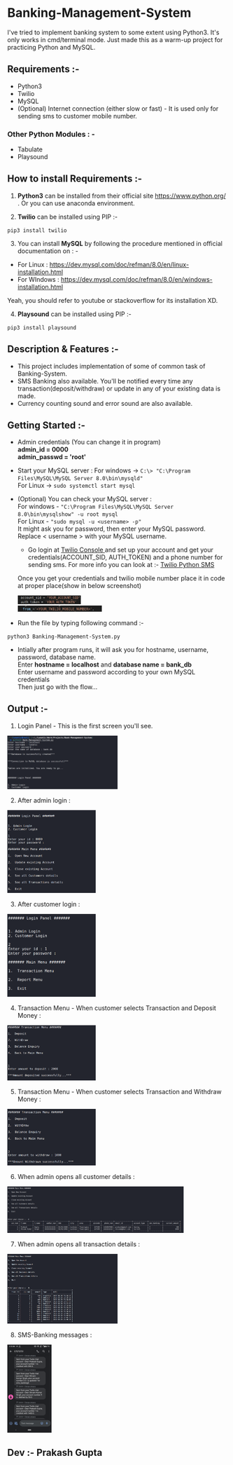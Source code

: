 # Banking-Management-System
I've tried to implement banking system to some extent using Python3. It's only works in cmd/terminal mode. Just made this as a warm-up project for practicing Python and MySQL.

## Requirements :- 
- Python3
- Twilio
- MySQL
- (Optional) Internet connection (either slow or fast) - It is used only for sending sms to customer mobile number.

 ### Other Python Modules : -
 - Tabulate
 - Playsound
 
## How to install Requirements :-

1. **Python3** can be installed from their official site https://www.python.org/ . Or you can use anaconda environment.

2. **Twilio** can be installed using PIP :- 
```
pip3 install twilio
```

3.  You can install **MySQL** by following the procedure mentioned in official documentation on : - 
- For Linux : https://dev.mysql.com/doc/refman/8.0/en/linux-installation.html
- For WIndows : https://dev.mysql.com/doc/refman/8.0/en/windows-installation.html

Yeah, you should refer to youtube or stackoverflow for its installation XD.

4. **Playsound** can be installed using PIP :-
```
pip3 install playsound
```

## Description & Features :-

- This project includes implementation of some of common task of Banking-System. 
- SMS Banking also available. You'll be notified every time any transaction(deposit/withdraw) or update in any of your existing data is made.
- Currency counting sound and error sound are also available.

## Getting Started :-
- Admin credentials (You can change it in program) <br>
  **admin_id = 0000** <br>
  **admin_passwd = 'root'**
  
- Start your MySQL server :
  For windows -> ``` C:\> "C:\Program Files\MySQL\MySQL Server 8.0\bin\mysqld" ``` <br>
  For Linux -> ``` sudo systemctl start mysql ```
  
- (Optional) You can check your MySQL server : <br>
  For windows - ``` "C:\Program Files\MySQL\MySQL Server 8.0\bin\mysqlshow" -u root mysql ``` <br>
  For Linux - ``` "sudo mysql -u <username> -p" ```  <br>
  It might ask you for password, then enter your MySQL password. Replace < username > with your MySQL username.
  
  - Go login at <a href="https://www.twilio.com/console">Twilio Console </a> and set up your account and get your credentials(ACCOUNT_SID, AUTH_TOKEN) and a phone     number for sending sms. For more info you can look at :- <a href= "https://www.twilio.com/docs/sms/quickstart/python" >Twilio Python SMS </a> <br>
 
  Once you get your credentials and twilio mobile number place it in code at proper place(show in below screenshot)
  
   <img src="Images/twilio-token.png" alt="twilio-token-ss" width="30%" height="40%" > <br> 
   <img src="Images/twilio-mobile.png" alt="twilio-mobile-ss" width="40%" height="40%" >  
  
 - Run the file by typing following command :-
 ```
 python3 Banking-Management-System.py
 ```
 
 - Intially after program runs, it will ask you for hostname, username, password, database name. <br>
   Enter **hostname = localhost** and **database name = bank_db** <br>
   Enter username and password according to your own MySQL credentials <br>
 Then just go with the flow...
  

## Output :- 
   
   1. Login Panel - This is the first screen you'll see.
   <img src="Images/Output-1.png" alt="Output-1" width="50%" height="50%" >
   
   2. After admin login :
   <img src="Images/Output-2.png" alt="Output-2" width="40%" height="22%" >
   
   3. After customer login :
   <img src="Images/Output-3.png" alt="Output-3" width="40%" height="13%" >
   
   4. Transaction Menu - When customer selects Transaction and Deposit Money :
   <img src="Images/Output-4.png" alt="Output-4" width="40%" height="40%" >
   
   5. Transaction Menu - When customer selects Transaction and Withdraw Money :
   <img src="Images/Output-5.png" alt="Output-5" width="40%" height="40%" >
   
   6. When admin opens all customer details :
   <img src="Images/Output-6.png" alt="Output-6" width="80%" height="90%" >
   
   7. When admin opens all transaction details :
   <img src="Images/Output-7.png" alt="Output-7" width="50%" height="40%" >

   8. SMS-Banking messages :
   <img src="Images/Output-8.png" alt="Output-8" width="20%" height="20%" >

## Dev :- Prakash Gupta
